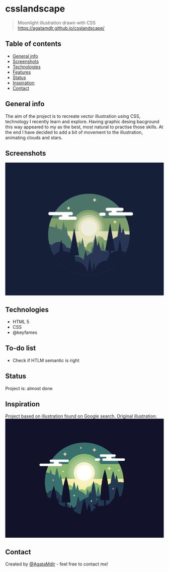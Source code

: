 # csslandscape
> Moonlight illustration drawn with CSS
https://agatamdlr.github.io/csslandscape/

## Table of contents
* [General info](#general-info)
* [Screenshots](#screenshots)
* [Technologies](#technologies)
* [Features](#features)
* [Status](#status)
* [Inspiration](#inspiration)
* [Contact](#contact)

## General info
The aim of the project is to recreate vector illustration using CSS, technology I recently learn and explore. 
Having graphic desing bacground this way appeared to my as the best, most natural to practise those skills. At the end I have decided to add a bit of movement to the illustration, animating clouds and stars.

## Screenshots
![csslandscape](./moonlight.png)

## Technologies
* HTML 5
* CSS
* @keyfames

## To-do list
* Check if HTLM semantic is right

## Status
Project is: almost done

## Inspiration
Project based on illustration found on Google search.
Original illustration:
![csslandscape](./illustration_practice.png)

## Contact
Created by [@AgataMdlr](https://www.agatamadler.com/) - feel free to contact me!
